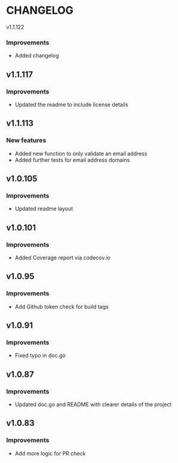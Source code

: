 CHANGELOG
=========


v1.1.122

### Improvements

- Added changelog

v1.1.117
------

### Improvements

- Updated the readme to include license details

v1.1.113
------

### New features

- Added new function to only validate an email address
- Added further tests for email address domains

v1.0.105
------

### Improvements

- Updated readme layout

v1.0.101
------

### Improvements

- Added Coverage report via codecov.io

v1.0.95
------

### Improvements

- Add Github token check for build tags

v1.0.91
------

### Improvements

- Fixed typo in doc.go

v1.0.87
------

### Improvements

- Updated doc.go and README with clearer details of the project

v1.0.83
------

### Improvements

- Add more logic for PR check